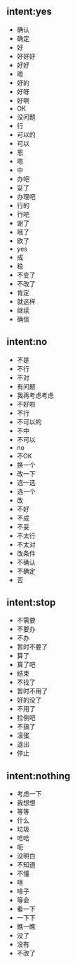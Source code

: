 ## intent:yes
- 确认
- 确定
- 好
- 好好好
- 好好
- 嗯
- 好的
- 好呀
- 好啊
- OK
- 没问题
- 行
- 可以的
- 可以
- 恩
- 嗯
- 中
- 办吧
- 妥了
- 办理吧
- 行的
- 行吧
- 谢了
- 哦了
- 欧了
- yes
- 成
- 稳
- 不变了
- 不改了
- 肯定
- 就这样
- 继续
- 确信

## intent:no
- 不是
- 不行
- 不对
- 有问题
- 我再考虑考虑
- 不好啦
- 不行
- 不可以的
- 不中
- 不可以
- no
- 不OK
- 换一个
- 改一下
- 选一选
- 选一个
- 改
- 不好
- 不成
- 不妥
- 不太行
- 不太对
- 改条件
- 不确认
- 不确定
- 否


## intent:stop
- 不需要
- 不要办
- 不办
- 暂时不要了
- 算了
- 算了吧
- 结束
- 不找了
- 暂时不用了
- 好的没了
- 不用了
- 拉倒吧
- 不搞了
- 滚蛋
- 退出
- 停止


## intent:nothing
- 考虑一下
- 我想想
- 等等
- 什么
- 垃圾
- 哈哈
- 呃
- 没明白
- 不知道
- 不懂
- 啥
- 啥子
- 等会
- 看一下
- 一下下
- 瞧一瞧
- 没了
- 没有
- 不改了

